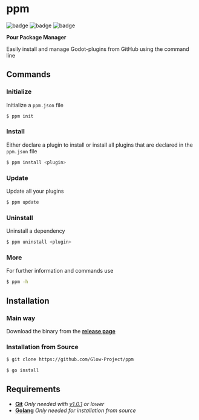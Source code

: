 # ppm

![badge](https://img.shields.io/github/license/Glow-Project/ppm)
![badge](https://img.shields.io/github/issues/Glow-Project/ppm)
![badge](https://img.shields.io/github/workflow/status/Glow-Project/ppm/ci?label=ci)

**Pour Package Manager**

Easily install and manage Godot-plugins from GitHub using the command line

## Commands

### Initialize

Initialize a `ppm.json` file

```bash
$ ppm init
```

### Install

Either declare a plugin to install or install all plugins that are declared in the `ppm.json` file

```bash
$ ppm install <plugin>
```

### Update

Update all your plugins

```bash
$ ppm update
```

### Uninstall

Uninstall a dependency

```bash
$ ppm uninstall <plugin>
```

### More

For further information and commands use

```bash
$ ppm -h
```

## Installation

### Main way

Download the binary from the [**release page**](https://github.com/Glow-Project/ppm/releases)

### Installation from Source

```bash
$ git clone https://github.com/Glow-Project/ppm

$ go install
```

## Requirements

- [**Git**](https://git-scm.com/) _Only needed with [v1.0.1](https://github.com/Glow-Project/ppm/releases/tag/1.0.1) or lower_
- [**Golang**](https://golang.org/) _Only needed for installation from source_
